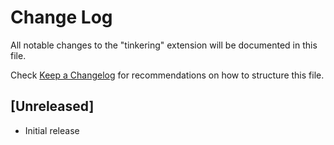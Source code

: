 # Change Log

All notable changes to the "tinkering" extension will be documented in this file.

Check [Keep a Changelog](http://keepachangelog.com/) for recommendations on how to structure this file.

## [Unreleased]

- Initial release